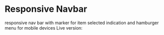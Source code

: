 # Responsive Navbar
responsive nav bar with marker for item selected indication and hamburger menu for mobile devices
Live version:
